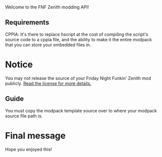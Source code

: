 Welcome to the FNF Zenith modding API!

## Requirements

CPPIA: It's there to replace hscript at the cost of compiling the script's source code to a cppia file, and the ability to make it the entire modpack that you can store your embedded files in.

# Notice

You may not release the source of your Friday Night Funkin' Zenith mod publicly. [Read the license for more details.](https://github.com/SomeGuyWhoLovesCoding/Zenith-FNF-Public/blob/main/license.md)

## Guide

You must copy the modpack template source over to where your modpack source file path is.

# Final message

Hope you enjoyed this!
